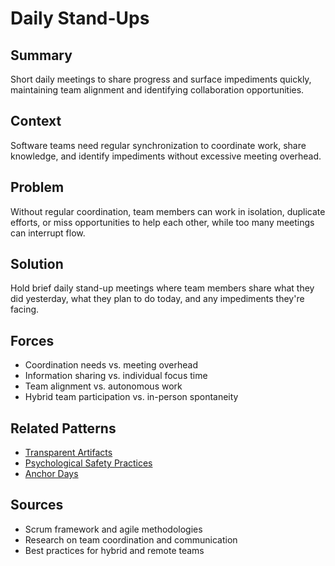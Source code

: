 ---
---
# Daily Stand-Ups

## Summary
Short daily meetings to share progress and surface impediments quickly, maintaining team alignment and identifying collaboration opportunities.

## Context
Software teams need regular synchronization to coordinate work, share knowledge, and identify impediments without excessive meeting overhead.

## Problem
Without regular coordination, team members can work in isolation, duplicate efforts, or miss opportunities to help each other, while too many meetings can interrupt flow.

## Solution
Hold brief daily stand-up meetings where team members share what they did yesterday, what they plan to do today, and any impediments they're facing.

## Forces
- Coordination needs vs. meeting overhead
- Information sharing vs. individual focus time
- Team alignment vs. autonomous work
- Hybrid team participation vs. in-person spontaneity

## Related Patterns
- [Transparent Artifacts](transparent-artifacts.md)
- [Psychological Safety Practices](psychological-safety-practices.md)
- [Anchor Days](anchor-days.md)

## Sources
- Scrum framework and agile methodologies
- Research on team coordination and communication
- Best practices for hybrid and remote teams